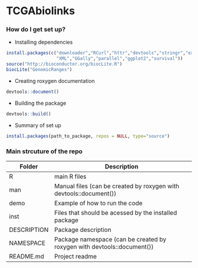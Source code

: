 # TCGAbiolinks

### How do I get set up? ###

* Installing dependencies
```R
install.packages(c("downloader","RCurl","httr","devtools","stringr","exactRankTests",
                   "XML","GGally","parallel","ggplot2","survival"))
source("http://bioconductor.org/biocLite.R")
biocLite("GenomicRanges")
```

* Creating roxygen documentation
```r
devtools::document()
```
* Building the package
```r
devtools::build()
```
 
* Summary of set up
```r
install.packages(path_to_package, repos = NULL, type="source")
```

### Main strcuture of the repo ###
| Folder  | Description |
| ------------- | ------------- |
| R	  | main R files
| man	| Manual files (can be created by roxygen with devtools::document())
| demo	| Example of how to run the code
| inst	| Files that should be acessed by the installed package
| DESCRIPTION	| Package description
| NAMESPACE	| Package namespace (can be created by roxygen with devtools::document())
| README.md | Project readme

